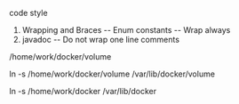 

code style

1. Wrapping and Braces -- Enum constants -- Wrap always
2. javadoc -- Do not wrap one line comments



/home/work/docker/volume



ln -s  /home/work/docker/volume /var/lib/docker/volume 

ln -s /home/work/docker /var/lib/docker


